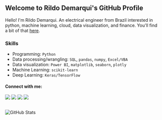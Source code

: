 ## Welcome to Rildo Demarqui's GitHub Profile

Hello! I'm Rildo Demarqui. An electrical engineer from Brazil interested in python, machine learning, cloud, data visualization, and finance. You'll find a bit of that [here](https://github.com/rdemarqui?tab=repositories).

<!---
...Or if you prefer to see my portfolio, take a look on: [https://rdemarqui.github.io/portfolio/](https://rdemarqui.github.io/portfolio/)
jupyter, python, pandas, numpy, matplotlib, sklearn, Keras/Tensorflow, Power BI, SQL, Excel & VBA.

-->

### Skills
* Programming: `Python`
* Data processing/wrangling: `SQL`, `pandas`, `numpy`, `Excel/VBA`
* Data visualization: `Power BI`, `matplotlib`, `seaborn`, `plotly`
* Machine Learning: `scikit-learn`<!--- xgboost -->
* Deep Learning: `Keras/TensorFlow`
<!---
* Web development: `Flask`
* Model deployment: `Heroku` , AWS`
-->




#### Connect with me:
<a href="https://www.linkedin.com/in/rildo-demarqui/"><img src="https://img.shields.io/badge/LinkedIn-0077B5?style=for-the-badge&logo=linkedin&logoColor=white" target="_blank"></a>
<a href="https://twitter.com/rildodemarqui"><img src="https://img.shields.io/badge/Twitter-1DA1F2?style=for-the-badge&logo=twitter&logoColor=white" target="_blank"></a>
<a href="https://www.kaggle.com/rildodemarqui"><img src="https://img.shields.io/badge/Kaggle-20BEFF?style=for-the-badge&logo=Kaggle&logoColor=white" target="_blank"></a>
<a href="https://medium.com/@rdemarqui"><img src="https://img.shields.io/badge/Medium-12100E?style=for-the-badge&logo=medium&logoColor=white" target="_blank"></a>


##
<p><img src="https://github-readme-stats.vercel.app/api?username=rdemarqui&amp;show_icons=true" alt="GitHub Stats"></p>


<!---
Some good sources:
https://github.com/abhisheknaiidu/awesome-github-profile-readme
https://github.com/kautukkundan/Awesome-Profile-README-templates

Icons:
https://github.com/alexandresanlim/Badges4-README.md-Profile
https://simpleicons.org/
-->



